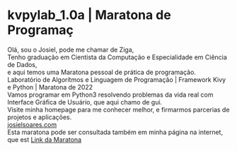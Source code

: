 # kvpylab_1.0a | Maratona de Programaç
Olá, sou o Josiel, pode me chamar de Ziga, <br>
Tenho graduação em Cientista da Computação e Especialidade em Ciência de Dados, <br>
e aqui temos uma Maratona pessoal de prática de programação.<br>
Laboratório de Algorítmos e Linguagem de Programação | Framework Kivy e Python | Maratona de 2022<br>
Vamos programar em Python3 resolvendo problemas da vida real com Interface Gráfica de Usuário, que aqui chamo de gui.<br>
Visite minha homepage para me conhecer melhor, e firmarmos parcerias de projetos e aplicações.<br>
<a href="www.josielsoares.com">josielsoares.com</a><br>
Esta maratona pode ser consultada também em minha página na internet, que est
<a href="http://josielsoares.com/artigos/kivy/jornada-de-algoritmos-kivy-framework.php">Link da Maratona</a>
